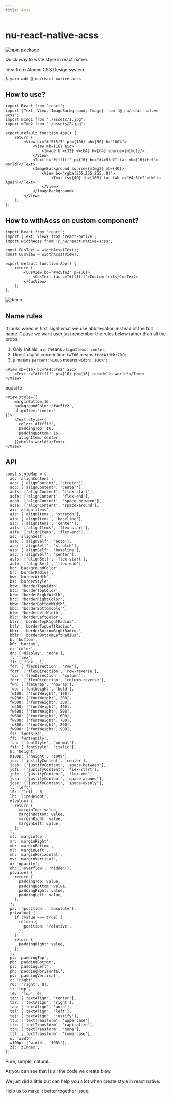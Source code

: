 ```yaml
---
title: Acss
---
```


# nu-react-native-acss

[![npm package][npm-badge]][npm]

[npm-badge]: https://img.shields.io/npm/v/npm-package.png?style=flat-square
[npm]: https://www.npmjs.org/package/@_nu/react-native-acss

Quick way to write style in react native.

Idea from Atomic CSS Design system.

```
$ yarn add @_nu/react-native-acss
```

## How to use?

```JSX
import React from 'react';
import {Text, View, ImageBackground, Image} from '@_nu/react-native-acss';
import mImg1 from "./assets/1.jpg";
import mImg2 from "./assets/2.jpg";

export default function App() {
    return (
        <View bc="#f5f5f5" pt={100} ph={30} h="100%">
            <View mb={16} aic>
                <Image br={32} w={64} h={64} source={mImg1}/>
            </View>
            <Text c="#ffffff" p={16} bc="#4c5fe2" tac mb={16}>Hello world!</Text>
            <ImageBackground source={mImg2} mb={40}>
                <View bc="rgba(255,255,255,.8)">
                    <Text fs={40} lh={100} tac fwb c="#4c5fe2">Hello Again!</Text>
                </View>
            </ImageBackground>
        </View>
    );
};
```

## How to withAcss on custom component?

```JSX
import React from 'react';
import {Text, View} from 'react-native';
import widthAcss from '@_nu/react-native-acss';

const CusText = widthAcss(Text);
const CusView = widthAcss(View);

export default function App() {
    return (
        <CusView bc="#4c5fe2" p={16}>
            <CusText tac c="#ffffff">Custom text</CusText>
        </CusView>
    );
};
```

![demo](./demo.png)

## Name rules

It looks wired in first sight what we use abbreviation instead of the full name. Cause we want user just remember the rules below rather than all the props.

1. Only Initials: `aic` means `alignItems: center`;
2. Direct digital connection: `fw700` means `fontWidth:700`;
4. `p` means `percent`: `w100p` means `width:'100%'`;

```JSX
<View mb={16} bc="#4c5fe2" aic>
    <Text c="#ffffff" pt={16} pb={16} tac>Hello world!</Text>
</View>
```

equal to

```JSX
<View style={{
    marginBottom:16,
    backgroundColor:'#4c5fe2',
    alignItem:'center'
}}>
    <Text style={{
      color:'#ffffff',
      paddingTop: 16,
      paddingBottom: 16,
      alignItem:'center'
    }}>Hello world!</Text>
</View>
```

## API

```JSX
const styleMap = {
  ac: 'alignContent',
  acs: ['alignContent', 'stretch'],
  acc: ['alignContent', 'center'],
  acfs: ['alignContent', 'flex-start'],
  acfe: ['alignContent', 'flex-end'],
  acsb: ['alignContent', 'space-between'],
  acsa: ['alignContent', 'space-around'],
  ai: 'align-items',
  ais: ['alignItems', 'stretch'],
  aib: ['alignItems', 'baseline'],
  aic: ['alignItems', 'center'],
  aifs: ['alignItems', 'flex-start'],
  aife: ['alignItems', 'flex-end'],
  as: 'alignSelf',
  asa: ['alignSelf', 'auto'],
  ass: ['alignSelf', 'stretch'],
  asb: ['alignSelf', 'baseline'],
  asc: ['alignSelf', 'center'],
  asfs: ['alignSelf', 'flex-start'],
  asfe: ['alignSelf', 'flex-end'],
  bc: 'backgroundColor',
  br: 'borderRadius',
  bw: 'borderWidth',
  bs: 'borderStyle',
  btw: 'borderTopWidth',
  btc: 'borderTopColor',
  brw: 'borderRightWidth',
  brc: 'borderRightColor',
  bbw: 'borderBottomWidth',
  bbc: 'borderBottomColor',
  blw: 'borderLeftWidth',
  blc: 'borderLeftColor',
  btrr: 'borderTopRightRadius',
  btlr: 'borderTopLeftRadius',
  bbrr: 'borderBottomRightRadius',
  bblr: 'borderBottomLeftRadius',
  b: 'bottom',
  b0: 'bottom',
  c: 'color',
  dn: ['display', 'none'],
  f: 'flex',
  f1: ['flex', 1],
  fdr: ['flexDirection', 'row'],
  fdrr: ['flexDirection', 'row-reverse'],
  fdc: ['flexDirection', 'column'],
  fdcr: ['flexDirection', 'column-reverse'],
  fwn: ['flexWrap', 'nowrap'],
  fwb: ['fontWeight', 'bold'],
  fw100: ['fontWeight', 100],
  fw200: ['fontWeight', 200],
  fw300: ['fontWeight', 300],
  fw400: ['fontWeight', 400],
  fw500: ['fontWeight', 500],
  fw600: ['fontWeight', 600],
  fw700: ['fontWeight', 700],
  fw800: ['fontWeight', 800],
  fw900: ['fontWeight', 900],
  fs: 'fontSize',
  ff: 'fontFamily',
  fsn: ['fontStyle', 'normal'],
  fsi: ['fontStyle', 'italic'],
  h: 'height',
  h100p: ['height', '100%'],
  jcc: ['justifyContent', 'center'],
  jcsb: ['justifyContent', 'space-between'],
  jcfs: ['justifyContent', 'flex-start'],
  jcfe: ['justifyContent', 'flex-end'],
  jcsa: ['justifyContent', 'space-around'],
  jcse: ['justifyContent', 'space-evenly'],
  l: 'left',
  l0: ['left', 0],
  lh: 'lineHeight',
  m(value) {
    return {
      marginTop: value,
      marginBottom: value,
      marginRight: value,
      marginLeft: value,
    };
  },
  mt: 'marginTop',
  mr: 'marginRight',
  mb: 'marginBottom',
  ml: 'marginLeft',
  mh: 'marginHorizontal',
  mv: 'marginVertical',
  o: 'opacity',
  oh: ['overflow', 'hidden'],
  p(value) {
    return {
      paddingTop: value,
      paddingBottom: value,
      paddingRight: value,
      paddingLeft: value,
    };
  },
  pa: ['position', 'absolute'],
  pr(value) {
    if (value === true) {
      return {
        position: 'relative',
      };
    }
    return {
      paddingRight: value,
    };
  },
  pt: 'paddingTop',
  pb: 'paddingBottom',
  pl: 'paddingLeft',
  ph: 'paddingHorizontal',
  pv: 'paddingVertical',
  r: 'right',
  r0: ['right', 0],
  t: 'top',
  t0: ['top', 0],
  tac: ['textAlign', 'center'],
  tar: ['textAlign', 'right'],
  taa: ['textAlign', 'auto'],
  tal: ['textAlign', 'left'],
  taj: ['textAlign', 'justify'],
  ttu: ['textTransform', 'uppercase'],
  ttc: ['textTransform', 'capitalize'],
  ttn: ['textTransform', 'none'],
  ttl: ['textTransform', 'lowercase'],
  w: 'width',
  w100p: ['width', '100%'],
  zi: 'zIndex',
};
```

Pure, simple, natural. 

As you can see that is all the code we create blew. 

We just did a little but can help you a lot when create style in react native.

Help us to make it better together [issue](https://github.com/nu-system/acss-react-native/issues).
